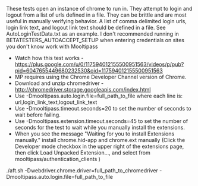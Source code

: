 These tests open an instance of chrome to run in.  They attempt to login and logout from a list of urls defined in a file.  They can be brittle and are most useful in manually verifying behavior.  A list of comma delimited login urls, login link text, and logout link text should be defined in a file.  See AutoLoginTestData.txt as an example.  I don't recommended running in BETATESTERS_AUTOACCEPT_SETUP when entering credentials on sites you don't know work with Mooltipass

- Watch how this test works - https://plus.google.com/u/0/117594012155500951563/videos/p/pub?pid=6047655449680232530&oid=117594012155500951563
- MP requires using the Chrome Developer Channel version of Chrome.
- Download and unzip chromedriver - http://chromedriver.storage.googleapis.com/index.html
- Use -Dmooltipass.auto.login.file=full_path_to_file where each line is: url,login_link_text,logout_link_text
- Use -Dmooltipass.timeout.seconds=20 to set the number of seconds to wait before failing.
- Use -Dmooltipass.extension.timeout.seconds=45 to set the number of seconds for the test to wait while you manually install the extensions.
- When you see the message "Waiting for you to install Extensions manually." install chrome.hid-app and chrome.ext manually (Click the Developer mode checkbox in the upper right of the extensions page, then click Load Unpacked Extension..., and select from mooltipass/authentication_clients )


./aft.sh -Dwebdriver.chrome.driver=full_path_to_chromedriver -Dmooltipass.auto.login.file=full_path_to_file

